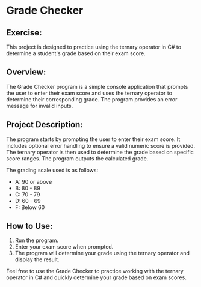 ﻿# Grade Checker

## Exercise:
This project is designed to practice using the ternary operator in C# to determine a student's grade based on their exam score.

## Overview:
The Grade Checker program is a simple console application that prompts the user to enter their exam score and uses the ternary operator to determine their corresponding grade. The program provides an error message for invalid inputs.

## Project Description:
The program starts by prompting the user to enter their exam score. It includes optional error handling to ensure a valid numeric score is provided. The ternary operator is then used to determine the grade based on specific score ranges. The program outputs the calculated grade.

The grading scale used is as follows:
- A: 90 or above
- B: 80 - 89
- C: 70 - 79
- D: 60 - 69
- F: Below 60

## How to Use:
1. Run the program.
2. Enter your exam score when prompted.
3. The program will determine your grade using the ternary operator and display the result.

Feel free to use the Grade Checker to practice working with the ternary operator in C# and quickly determine your grade based on exam scores.
